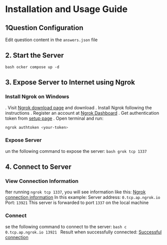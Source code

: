 # Installation and Usage Guide

## 1Question Configuration
 Edit question content in the `answers.json` file
## 2. Start the Server
``bash
ocker compose up -d
``
## 3. Expose Server to Internet using Ngrok
### Install Ngrok on Windows
. Visit [Ngrok download page](https://ngrok.com/download) and download
. Install Ngrok following the instructions
. Register an account at [Ngrok Dashboard](https://dashboard.ngrok.com/get-started/setup/windows)
. Get authentication token from [setup page](https://dashboard.ngrok.com/get-started/setup/windows)
. Open terminal and run:
  ```bash
  ngrok authtoken <your-token>
  ```
### Expose Server
un the following command to expose the server:
``bash
grok tcp 1337
``
## 4. Connect to Server
### View Connection Information
fter running `ngrok tcp 1337`, you will see information like this:
[Ngrok connection information](image-1.png)
In this example:
 Server address: `0.tcp.ap.ngrok.io`
 Port: `13921`
 This server is forwarded to port `1337` on the local machine
### Connect
se the following command to connect to the server:
``bash
c 0.tcp.ap.ngrok.io 13921
``
Result when successfully connected:
[Successful connection](image.png)